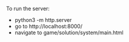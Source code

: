 To run the server:
- python3 -m http.server
- go to http://localhost:8000/
- navigate to game/solution/system/main.html

